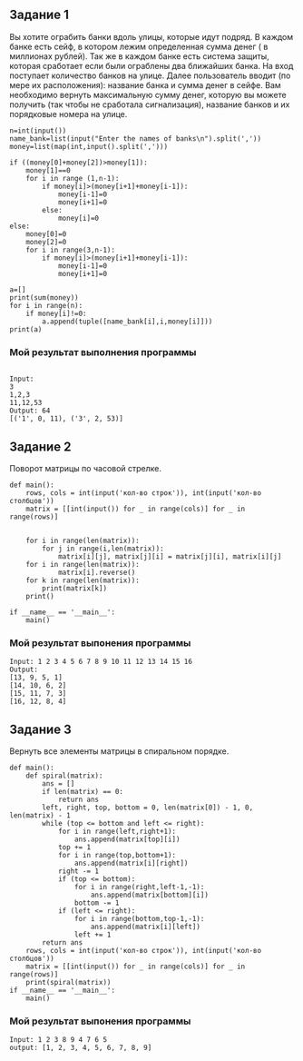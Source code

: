## Задание 1
Вы хотите ограбить банки вдоль улицы, которые идут подряд. В каждом банке есть сейф, в котором лежим определенная сумма денег ( в миллионах рублей). Так же в каждом банке есть система защиты, которая сработает если были ограблены два ближайших банка. 
На вход поступает количество банков на улице. Далее пользователь вводит (по мере их расположения): название банка и сумма денег в сейфе. 
Вам необходимо вернуть максимальную сумму денег,  которую вы можете получить (так чтобы не сработала сигнализация), название банков и их порядковые номера на улице.
``` Py
n=int(input())
name_bank=list(input("Enter the names of banks\n").split(','))
money=list(map(int,input().split(',')))

if ((money[0]+money[2])>money[1]):
    money[1]==0
    for i in range (1,n-1):
        if money[i]>(money[i+1]+money[i-1]):
            money[i-1]=0
            money[i+1]=0
        else:
            money[i]=0
else:
    money[0]=0
    money[2]=0
    for i in range(3,n-1):
        if money[i]>(money[i+1]+money[i-1]):
            money[i-1]=0
            money[i+1]=0

a=[]
print(sum(money))
for i in range(n):
    if money[i]!=0:
        a.append(tuple([name_bank[i],i,money[i]]))
print(a)
```
### Мой результат выполнения программы
``` Py

Input: 
3
1,2,3
11,12,53
Output: 64
[('1', 0, 11), ('3', 2, 53)]
```

## Задание 2
Поворот матрицы по часовой стрелке.

``` Py
def main():
    rows, cols = int(input('кол-во строк')), int(input('кол-во столбцов'))
    matrix = [[int(input()) for _ in range(cols)] for _ in range(rows)]
    

    for i in range(len(matrix)):
        for j in range(i,len(matrix)):
            matrix[i][j], matrix[j][i] = matrix[j][i], matrix[i][j]
    for i in range(len(matrix)):
            matrix[i].reverse()
    for k in range(len(matrix)):
        print(matrix[k])
    print()

if __name__ == '__main__':
    main()
```
### Мой результат выпонения программы
```
Input: 1 2 3 4 5 6 7 8 9 10 11 12 13 14 15 16 
Output: 
[13, 9, 5, 1]
[14, 10, 6, 2]
[15, 11, 7, 3]
[16, 12, 8, 4]
```

## Задание 3
Вернуть все элементы матрицы в спиральном порядке.
``` Py
def main():
    def spiral(matrix):
        ans = []
        if len(matrix) == 0:
            return ans
        left, right, top, bottom = 0, len(matrix[0]) - 1, 0, len(matrix) - 1
        while (top <= bottom and left <= right):
            for i in range(left,right+1):
                ans.append(matrix[top][i])
            top += 1
            for i in range(top,bottom+1):
                ans.append(matrix[i][right])
            right -= 1
            if (top <= bottom):
                for i in range(right,left-1,-1):
                    ans.append(matrix[bottom][i])
                bottom -= 1
            if (left <= right):
                for i in range(bottom,top-1,-1):
                    ans.append(matrix[i][left])
                left += 1
        return ans
    rows, cols = int(input('кол-во строк')), int(input('кол-во столбцов'))
    matrix = [[int(input()) for _ in range(cols)] for _ in range(rows)]
    print(spiral(matrix))
if __name__ == '__main__':
    main()
```
### Мой результат выпонения программы
```
Input: 1 2 3 8 9 4 7 6 5
output: [1, 2, 3, 4, 5, 6, 7, 8, 9]
```
